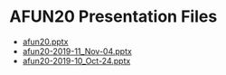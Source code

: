 <!--
This is a machine generated file, and should not be edited, as it will be overwritten with future updates.
-->

# AFUN20 Presentation Files

- [afun20.pptx](http://cdn.tailwindtraders.com/assets/afun/afun20/afun20.pptx)
- [afun20-2019-11_Nov-04.pptx](http://cdn.tailwindtraders.com/assets/afun/afun20/afun20-2019-11_Nov-04.pptx)
- [afun20-2019-10_Oct-24.pptx](http://cdn.tailwindtraders.com/assets/afun/afun20/afun20-2019-10_Oct-24.pptx)


